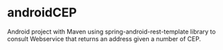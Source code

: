 androidCEP
==========

Android project with Maven using spring-android-rest-template library to consult Webservice that returns an address given a number of CEP.
